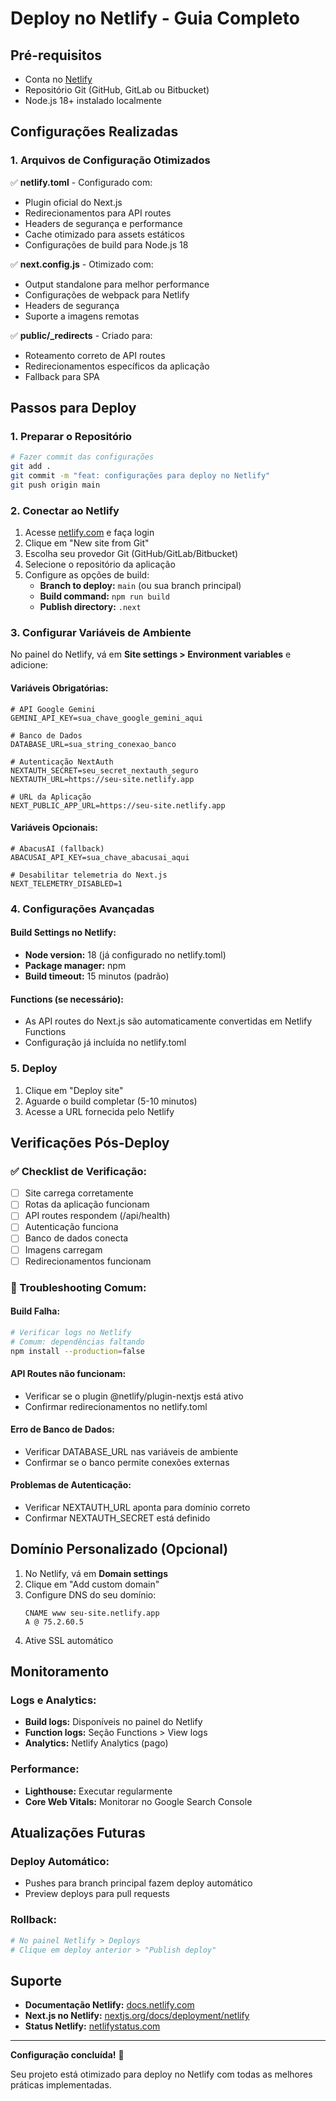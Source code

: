 # Deploy no Netlify - Guia Completo

## Pré-requisitos

- Conta no [Netlify](https://netlify.com)
- Repositório Git (GitHub, GitLab ou Bitbucket)
- Node.js 18+ instalado localmente

## Configurações Realizadas

### 1. Arquivos de Configuração Otimizados

✅ **netlify.toml** - Configurado com:
- Plugin oficial do Next.js
- Redirecionamentos para API routes
- Headers de segurança e performance
- Cache otimizado para assets estáticos
- Configurações de build para Node.js 18

✅ **next.config.js** - Otimizado com:
- Output standalone para melhor performance
- Configurações de webpack para Netlify
- Headers de segurança
- Suporte a imagens remotas

✅ **public/_redirects** - Criado para:
- Roteamento correto de API routes
- Redirecionamentos específicos da aplicação
- Fallback para SPA

## Passos para Deploy

### 1. Preparar o Repositório

```bash
# Fazer commit das configurações
git add .
git commit -m "feat: configurações para deploy no Netlify"
git push origin main
```

### 2. Conectar ao Netlify

1. Acesse [netlify.com](https://netlify.com) e faça login
2. Clique em "New site from Git"
3. Escolha seu provedor Git (GitHub/GitLab/Bitbucket)
4. Selecione o repositório da aplicação
5. Configure as opções de build:
   - **Branch to deploy:** `main` (ou sua branch principal)
   - **Build command:** `npm run build`
   - **Publish directory:** `.next`

### 3. Configurar Variáveis de Ambiente

No painel do Netlify, vá em **Site settings > Environment variables** e adicione:

#### Variáveis Obrigatórias:

```env
# API Google Gemini
GEMINI_API_KEY=sua_chave_google_gemini_aqui

# Banco de Dados
DATABASE_URL=sua_string_conexao_banco

# Autenticação NextAuth
NEXTAUTH_SECRET=seu_secret_nextauth_seguro
NEXTAUTH_URL=https://seu-site.netlify.app

# URL da Aplicação
NEXT_PUBLIC_APP_URL=https://seu-site.netlify.app
```

#### Variáveis Opcionais:

```env
# AbacusAI (fallback)
ABACUSAI_API_KEY=sua_chave_abacusai_aqui

# Desabilitar telemetria do Next.js
NEXT_TELEMETRY_DISABLED=1
```

### 4. Configurações Avançadas

#### Build Settings no Netlify:
- **Node version:** 18 (já configurado no netlify.toml)
- **Package manager:** npm
- **Build timeout:** 15 minutos (padrão)

#### Functions (se necessário):
- As API routes do Next.js são automaticamente convertidas em Netlify Functions
- Configuração já incluída no netlify.toml

### 5. Deploy

1. Clique em "Deploy site"
2. Aguarde o build completar (5-10 minutos)
3. Acesse a URL fornecida pelo Netlify

## Verificações Pós-Deploy

### ✅ Checklist de Verificação:

- [ ] Site carrega corretamente
- [ ] Rotas da aplicação funcionam
- [ ] API routes respondem (/api/health)
- [ ] Autenticação funciona
- [ ] Banco de dados conecta
- [ ] Imagens carregam
- [ ] Redirecionamentos funcionam

### 🔧 Troubleshooting Comum:

#### Build Falha:
```bash
# Verificar logs no Netlify
# Comum: dependências faltando
npm install --production=false
```

#### API Routes não funcionam:
- Verificar se o plugin @netlify/plugin-nextjs está ativo
- Confirmar redirecionamentos no netlify.toml

#### Erro de Banco de Dados:
- Verificar DATABASE_URL nas variáveis de ambiente
- Confirmar se o banco permite conexões externas

#### Problemas de Autenticação:
- Verificar NEXTAUTH_URL aponta para domínio correto
- Confirmar NEXTAUTH_SECRET está definido

## Domínio Personalizado (Opcional)

1. No Netlify, vá em **Domain settings**
2. Clique em "Add custom domain"
3. Configure DNS do seu domínio:
   ```
   CNAME www seu-site.netlify.app
   A @ 75.2.60.5
   ```
4. Ative SSL automático

## Monitoramento

### Logs e Analytics:
- **Build logs:** Disponíveis no painel do Netlify
- **Function logs:** Seção Functions > View logs
- **Analytics:** Netlify Analytics (pago)

### Performance:
- **Lighthouse:** Executar regularmente
- **Core Web Vitals:** Monitorar no Google Search Console

## Atualizações Futuras

### Deploy Automático:
- Pushes para branch principal fazem deploy automático
- Preview deploys para pull requests

### Rollback:
```bash
# No painel Netlify > Deploys
# Clique em deploy anterior > "Publish deploy"
```

## Suporte

- **Documentação Netlify:** [docs.netlify.com](https://docs.netlify.com)
- **Next.js no Netlify:** [nextjs.org/docs/deployment/netlify](https://nextjs.org/docs/deployment/netlify)
- **Status Netlify:** [netlifystatus.com](https://netlifystatus.com)

---

**Configuração concluída!** 🚀

Seu projeto está otimizado para deploy no Netlify com todas as melhores práticas implementadas.